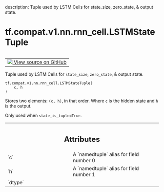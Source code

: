 description: Tuple used by LSTM Cells for state_size, zero_state, & output state.

<div itemscope itemtype="http://developers.google.com/ReferenceObject">
<meta itemprop="name" content="tf.compat.v1.nn.rnn_cell.LSTMStateTuple" />
<meta itemprop="path" content="Stable" />
<meta itemprop="property" content="__new__"/>
</div>

# tf.compat.v1.nn.rnn_cell.LSTMStateTuple

<!-- Insert buttons and diff -->

<table class="tfo-notebook-buttons tfo-api nocontent" align="left">
<td>
  <a target="_blank" href="https://github.com/keras-team/keras/tree/v2.15.0/keras/layers/rnn/legacy_cells.py#L645-L666">
    <img src="https://www.tensorflow.org/images/GitHub-Mark-32px.png" />
    View source on GitHub
  </a>
</td>
</table>



Tuple used by LSTM Cells for `state_size`, `zero_state`, & output state.

<pre class="devsite-click-to-copy prettyprint lang-py tfo-signature-link">
<code>tf.compat.v1.nn.rnn_cell.LSTMStateTuple(
    c, h
)
</code></pre>



<!-- Placeholder for "Used in" -->

Stores two elements: `(c, h)`, in that order. Where `c` is the hidden state
and `h` is the output.

Only used when `state_is_tuple=True`.



<!-- Tabular view -->
 <table class="responsive fixed orange">
<colgroup><col width="214px"><col></colgroup>
<tr><th colspan="2"><h2 class="add-link">Attributes</h2></th></tr>

<tr>
<td>
`c`<a id="c"></a>
</td>
<td>
A `namedtuple` alias for field number 0
</td>
</tr><tr>
<td>
`h`<a id="h"></a>
</td>
<td>
A `namedtuple` alias for field number 1
</td>
</tr><tr>
<td>
`dtype`<a id="dtype"></a>
</td>
<td>

</td>
</tr>
</table>



